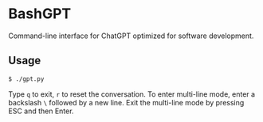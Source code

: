 # BashGPT

Command-line interface for ChatGPT optimized for software development.

## Usage

```bash
$ ./gpt.py
```

Type `q` to exit, `r` to reset the conversation.
To enter multi-line mode, enter a backslash `\` followed by a new line. Exit the multi-line mode by pressing ESC and then Enter.
